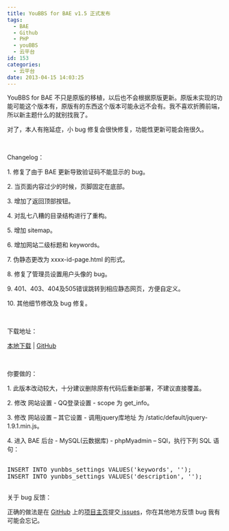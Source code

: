 ```yaml
---
title: YouBBS for BAE v1.5 正式发布
tags:
  - BAE
  - Github
  - PHP
  - youBBS
  - 云平台
id: 153
categories:
  - 云平台
date: 2013-04-15 14:03:25
---
```


YouBBS for BAE 不只是原版的移植，以后也不会根据原版更新。原版未实现的功能可能这个版本有，原版有的东西这个版本可能永远不会有。我不喜欢折腾前端，所以新主题什么的就别找我了。

对了，本人有拖延症，小 bug 修复会很快修复，功能性更新可能会拖很久。

&nbsp;

Changelog：

1\. 修复了由于 BAE 更新导致验证码不能显示的 bug。

2\. 当页面内容过少的时候，页脚固定在底部。

3\. 增加了返回顶部按钮。

4\. 对乱七八糟的目录结构进行了重构。

5\. 增加 sitemap。

6\. 增加网站二级标题和 keywords。

7\. 伪静态更改为 xxxx-id-page.html 的形式。

8\. 修复了管理员设置用户头像的 bug。

9\. 401、403、404及505错误跳转到相应静态网页，方便自定义。

10\. 其他细节修改及 bug 修复。

&nbsp;

下载地址：

[本地下载](http://bcs.duapp.com/sinosky-drive/2013/04/15/2402526db878b4af8240be18e1111de2.zip) | [GitHub](https://github.com/sinosky/youbbs/archive/v1.5.zip)

&nbsp;

你要做的：

1\. 此版本改动较大，十分建议删除原有代码后重新部署，不建议直接覆盖。

2\. 修改 网站设置 - QQ登录设置 - scope 为 get_info。

3\. 修改 网站设置 &#8211; 其它设置 - 调用jquery库地址 为 /static/default/jquery-1.9.1.min.js。

4\. 进入 BAE 后台 - MySQL(云数据库) - phpMyadmin &#8211; SQl，执行下列 SQL 语句：

<pre class="lang:mysql " >

INSERT INTO yunbbs_settings VALUES('keywords', '');
INSERT INTO yunbbs_settings VALUES('description', '');

</pre>

关于 bug 反馈：

正确的做法是在 [GitHub](https://github.com/) 上的[项目主页](https://github.com/sinosky/youbbs)提交[ issues](https://github.com/sinosky/youbbs/issues)，你在其他地方反馈 bug 我有可能会忘记。